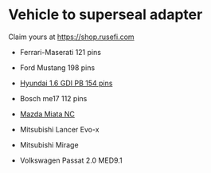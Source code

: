 # Vehicle to superseal adapter

Claim yours at https://shop.rusefi.com

* Ferrari-Maserati 121 pins 

* Ford Mustang 198 pins

* [Hyundai 1.6 GDI PB 154 pins](https://github.com/rusefi/rusefi-hardware/blob/main/breakout-boards/Breakout_154_kia_pb/hellen-hyundai-pb-154-adapter-b-schematic.pdf)

* Bosch me17 112 pins

* [Mazda Miata NC](https://github.com/rusefi/rusefi-hardware/blob/main/breakout-boards/Breakout-mazda-nc-0.1.pdf)

* Mitsubishi Lancer Evo-x

* Mitsubishi Mirage

* Volkswagen Passat 2.0 MED9.1
